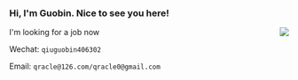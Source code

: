 ### Hi, I'm Guobin. Nice to see you here!

<img align="right" src="https://github-readme-stats.vercel.app/api?username=guobinqiu" />

I'm looking for a job now

Wechat: `qiuguobin406302`

Email: `qracle@126.com/qracle0@gmail.com`
